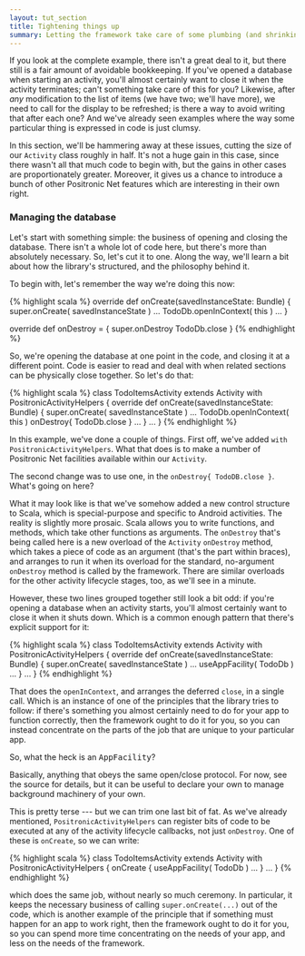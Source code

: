 ```yaml
---
layout: tut_section
title: Tightening things up
summary: Letting the framework take care of some plumbing (and shrinking the UI code by half).
---
```


If you look at the complete example, there isn't a great deal to it,
but there still is a fair amount of avoidable bookkeeping.  If you've
opened a database when starting an activity, you'll almost certainly
want to close it when the activity terminates; can't something take
care of this for you?  Likewise, after _any_ modification to the list
of items (we have two; we'll have more), we need to call for the
display to be refreshed; is there a way to avoid writing that after
each one?  And we've already seen examples where the way some
particular thing is expressed in code is just clumsy.

In this section, we'll be hammering away at these issues, cutting the
size of our `Activity` class roughly in half.  It's not a huge gain in
this case, since there wasn't all that much code to begin with, but
the gains in other cases are proportionately greater.  Moreover, it
gives us a chance to introduce a bunch of other Positronic Net features
which are interesting in their own right.

### Managing the database

Let's start with something simple:  the business of opening and closing
the database.  There isn't a whole lot of code here, but there's more
than absolutely necessary.  So, let's cut it to one.  Along the way,
we'll learn a bit about how the library's structured, and the philosophy
behind it.

To begin with, let's remember the way we're doing this now:

{% highlight scala %}
  override def onCreate(savedInstanceState: Bundle) {
    super.onCreate( savedInstanceState )
    ...
    TodoDb.openInContext( this )
    ...
  }

  override def onDestroy = {
    super.onDestroy
    TodoDb.close
  }
{% endhighlight %}

So, we're opening the database at one point in the code, and closing
it at a different point.  Code is easier to read and deal with when
related sections can be physically close together.  So let's do that:

{% highlight scala %}
class TodoItemsActivity extends Activity with PositronicActivityHelpers {
  override def onCreate(savedInstanceState: Bundle) {
    super.onCreate( savedInstanceState )
    ...
    TodoDb.openInContext( this )
    onDestroy{ TodoDb.close }
    ...
  }
  ...
}
{% endhighlight %}

In this example, we've done a couple of things.  First off, we've added
`with PositronicActivityHelpers`.  What that does is to make a number of
Positronic Net facilities available within our `Activity`.  

The second change was to use one, in the `onDestroy{ TodoDB.close }`.
What's going on here?

What it may look like is that we've somehow added a new control structure
to Scala, which is special-purpose and specific to Android activities.
The reality is slightly more prosaic.  Scala allows you to write functions,
and methods, which take other functions as arguments.  The `onDestroy`
that's being called here is a new overload of the `Activity` `onDestroy`
method, which takes a piece of code as an argument (that's the part within
braces), and arranges to run it when its overload for the standard,
no-argument `onDestroy` method is called by the framework.  There are
similar overloads for the other activity lifecycle stages, too, as we'll
see in a minute.  

However, these two lines grouped together still look a bit odd:  if you're
opening a database when an activity starts, you'll almost certainly want to
close it when it shuts down.  Which is a common enough pattern that there's
explicit support for it:

{% highlight scala %}
class TodoItemsActivity extends Activity with PositronicActivityHelpers {
  override def onCreate(savedInstanceState: Bundle) {
    super.onCreate( savedInstanceState )
    ...
    useAppFacility( TodoDb )
    ...
  }
  ...
}
{% endhighlight %}

That does the `openInContext`, and arranges the deferred `close`, in a
single call.  Which is an instance of one of the principles that the
library tries to follow: if there's something you almost certainly
need to do for your app to function correctly, then the framework
ought to do it for you, so you can instead concentrate on the parts
of the job that are unique to your particular app.

<div class="qanote">
 <a class="question">So, what the heck is an <tt>AppFacility</tt>?</a>
 <div class="answer">
   <p>Basically, anything that obeys the same
   open/close protocol.  For now, see the source for details, but it can
   be useful to declare your own to manage background machinery of your
   own.</p>
 </div>
</div>

This is pretty terse --- but we can trim one last bit of fat.  As we've
already mentioned, `PositronicActivityHelpers` can register bits of code
to be executed at any of the activity lifecycle callbacks, not just
`onDestroy`.  One of these is `onCreate`, so we can write:

{% highlight scala %}
class TodoItemsActivity extends Activity with PositronicActivityHelpers {
  onCreate {
    useAppFacility( TodoDb )
    ...
  }
  ...
}
{% endhighlight %}

which does the same job, without nearly so much ceremony.  In
particular, it keeps the necessary business of calling
`super.onCreate(...)` out of the code, which is another example of the
principle that if something must happen for an app to work right, then
the framework ought to do it for you, so you can spend more time
concentrating on the needs of your app, and less on the needs of the
framework.